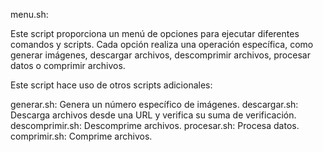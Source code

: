 menu.sh:

Este script proporciona un menú de opciones para ejecutar diferentes comandos y scripts. Cada opción realiza una operación específica, como generar imágenes, descargar archivos, descomprimir archivos, procesar datos o comprimir archivos.

Este script hace uso de otros scripts adicionales:

generar.sh: Genera un número específico de imágenes.
descargar.sh: Descarga archivos desde una URL y verifica su suma de verificación.
descomprimir.sh: Descomprime archivos.
procesar.sh: Procesa datos.
comprimir.sh: Comprime archivos.
